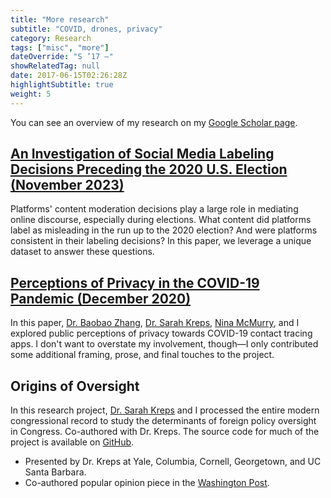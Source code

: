```yaml
---
title: "More research"
subtitle: "COVID, drones, privacy"
category: Research
tags: ["misc", "more"]
dateOverride: "S ’17 –"
showRelatedTag: null
date: 2017-06-15T02:26:28Z
highlightSubtitle: true
weight: 5
---
```


You can see an overview of my research on my [Google Scholar page](https://scholar.google.com/citations?hl=en&user=lrKeJiUAAAAJ).

## [An Investigation of Social Media Labeling Decisions Preceding the 2020 U.S. Election (November 2023)](https://journals.plos.org/plosone/article?id=10.1371/journal.pone.0289683)

Platforms' content moderation decisions play a large role in mediating online discourse, especially during elections. What content did platforms label as misleading in the run up to the 2020 election? And were platforms consistent in their labeling decisions? In this paper, we leverage a unique dataset to answer these questions.

## [Perceptions of Privacy in the COVID-19 Pandemic (December 2020)](https://journals.plos.org/plosone/article?id=10.1371/journal.pone.0242652)

In this paper, [Dr. Baobao Zhang](https://baobaofzhang.github.io/), [Dr. Sarah Kreps](https://en.wikipedia.org/wiki/Sarah_Kreps), [Nina McMurry](https://polisci.mit.edu/people/nina-mcmurry), and I explored public perceptions of privacy towards COVID-19 contact tracing apps. I don't want to overstate my involvement, though—I only contributed some additional framing, prose, and final touches to the project.

## Origins of Oversight

In this research project, [Dr. Sarah Kreps](https://en.wikipedia.org/wiki/Sarah_Kreps) and I processed the entire modern congressional record to study the determinants of foreign policy oversight in Congress. Co-authored with Dr. Kreps. The source code for much of the project is available on [GitHub](https://github.com/milesmcc/CongressionalDroneOversight).

- Presented by Dr. Kreps at Yale, Columbia, Cornell, Georgetown, and UC Santa Barbara.
- Co-authored popular opinion piece in the [Washington Post](https://www.washingtonpost.com/news/monkey-cage/wp/2017/08/24/congress-keeps-quiet-on-u-s-drone-policy-and-thats-a-big-problem/).
